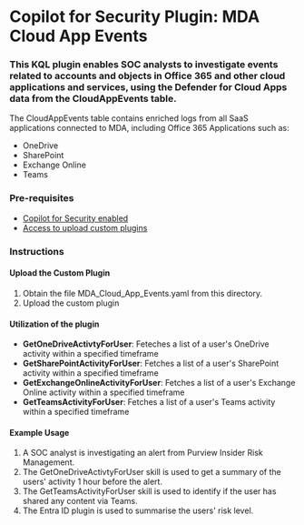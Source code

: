 # Copilot for Security Plugin: MDA Cloud App Events

### This KQL plugin enables SOC analysts to investigate events related to accounts and objects in Office 365 and other cloud applications and services, using the Defender for Cloud Apps data from the CloudAppEvents table. 

The CloudAppEvents table contains enriched logs from all SaaS applications connected to MDA, including Office 365 Applications such as:
- OneDrive
- SharePoint
- Exchange Online
- Teams

### Pre-requisites

-   [Copilot for Security enabled](https://learn.microsoft.com/en-us/security-copilot/get-started-security-copilot#onboarding-to-microsoft-security-copilot)
-   [Access to upload custom plugins](https://learn.microsoft.com/en-us/security-copilot/manage-plugins?tabs=securitycopilotplugin#managing-custom-plugins)

### Instructions

#### Upload the Custom Plugin

1.  Obtain the file MDA_Cloud_App_Events.yaml from this directory.
2.  Upload the custom plugin

#### Utilization of the plugin

- **GetOneDriveActivtyForUser**: Feteches a list of a user's OneDrive activity within a specified timeframe
- **GetSharePointActivityForUser**: Fetches a list of a user's SharePoint activity within a specified timeframe
- **GetExchangeOnlineActivityForUser**: Fetches a list of a user's Exchange Online activity within a specified timeframe
- **GetTeamsActivityForUser**: Fetches a list of a user's Teams activity within a specified timeframe

#### Example Usage

1. A SOC analyst is investigating an alert from Purview Insider Risk Management.
2. The GetOneDriveActivtyForUser skill is used to get a summary of the users' activity 1 hour before the alert.
3. The GetTeamsActivityForUser skill is used to identify if the user has shared any content via Teams.
4. The Entra ID plugin is used to summarise the users' risk level. 

